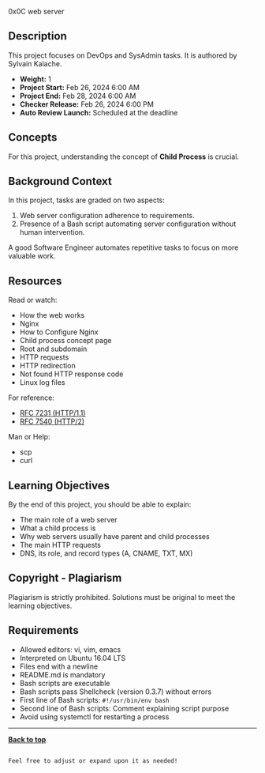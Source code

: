 0x0C web server


## Description
This project focuses on DevOps and SysAdmin tasks. It is authored by Sylvain Kalache.

- **Weight:** 1
- **Project Start:** Feb 26, 2024 6:00 AM
- **Project End:** Feb 28, 2024 6:00 AM
- **Checker Release:** Feb 26, 2024 6:00 PM
- **Auto Review Launch:** Scheduled at the deadline

## Concepts
For this project, understanding the concept of **Child Process** is crucial.

## Background Context
In this project, tasks are graded on two aspects:
1. Web server configuration adherence to requirements.
2. Presence of a Bash script automating server configuration without human intervention.

A good Software Engineer automates repetitive tasks to focus on more valuable work.

## Resources
Read or watch:
- How the web works
- Nginx
- How to Configure Nginx
- Child process concept page
- Root and subdomain
- HTTP requests
- HTTP redirection
- Not found HTTP response code
- Linux log files

For reference:
- [RFC 7231 (HTTP/1.1)](https://tools.ietf.org/html/rfc7231)
- [RFC 7540 (HTTP/2)](https://tools.ietf.org/html/rfc7540)

Man or Help:
- scp
- curl

## Learning Objectives
By the end of this project, you should be able to explain:
- The main role of a web server
- What a child process is
- Why web servers usually have parent and child processes
- The main HTTP requests
- DNS, its role, and record types (A, CNAME, TXT, MX)

## Copyright - Plagiarism
Plagiarism is strictly prohibited. Solutions must be original to meet the learning objectives.

## Requirements
- Allowed editors: vi, vim, emacs
- Interpreted on Ubuntu 16.04 LTS
- Files end with a newline
- README.md is mandatory
- Bash scripts are executable
- Bash scripts pass Shellcheck (version 0.3.7) without errors
- First line of Bash scripts: `#!/usr/bin/env bash`
- Second line of Bash scripts: Comment explaining script purpose
- Avoid using systemctl for restarting a process

---
**[Back to top](#0x0c-web-server)**
```

Feel free to adjust or expand upon it as needed!
